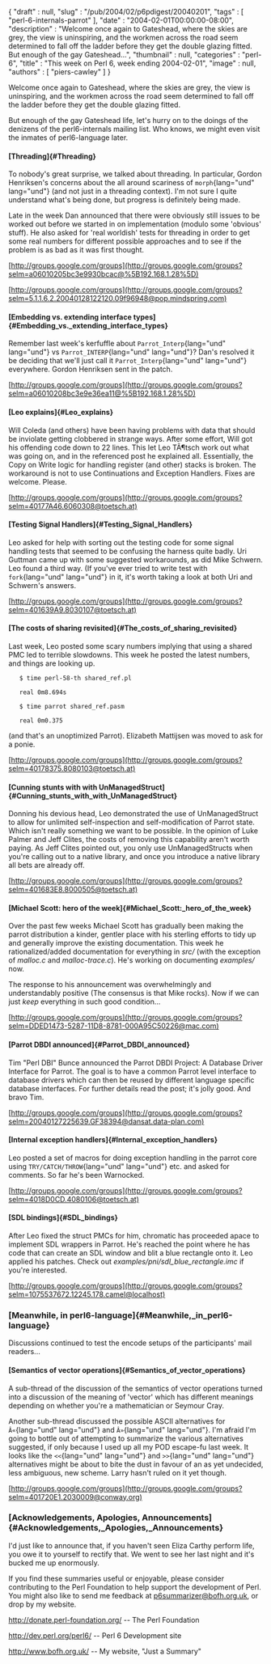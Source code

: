{
   "draft" : null,
   "slug" : "/pub/2004/02/p6pdigest/20040201",
   "tags" : [
      "perl-6-internals-parrot"
   ],
   "date" : "2004-02-01T00:00:00-08:00",
   "description" : "Welcome once again to Gateshead, where the skies are grey, the view is uninspiring, and the workmen across the road seem determined to fall off the ladder before they get the double glazing fitted. But enough of the gay Gateshead...",
   "thumbnail" : null,
   "categories" : "perl-6",
   "title" : "This week on Perl 6, week ending 2004-02-01",
   "image" : null,
   "authors" : [
      "piers-cawley"
   ]
}





Welcome once again to Gateshead, where the skies are grey, the view is
uninspiring, and the workmen across the road seem determined to fall off
the ladder before they get the double glazing fitted.

But enough of the gay Gateshead life, let's hurry on to the doings of
the denizens of the perl6-internals mailing list. Who knows, we might
even visit the inmates of perl6-language later.

#### [Threading]{#Threading}

To nobody's great surprise, we talked about threading. In particular,
Gordon Henriksen's concerns about the all around scariness of
`morph`{lang="und" lang="und"} (and not just in a threading context).
I'm not sure I quite understand what's being done, but progress is
definitely being made.

Late in the week Dan announced that there were obviously still issues to
be worked out before we started in on implementation (modulo some
'obvious' stuff). He also asked for 'real worldish' tests for threading
in order to get some real numbers for different possible approaches and
to see if the problem is as bad as it was first thought.

[http://groups.google.com/groups](http://groups.google.com/groups?selm=a06010205bc3e9930bcac@%5B192.168.1.28%5D)

[http://groups.google.com/groups](http://groups.google.com/groups?selm=5.1.1.6.2.20040128122120.09f96948@pop.mindspring.com)

#### [Embedding vs. extending interface types]{#Embedding_vs._extending_interface_types}

Remember last week's kerfuffle about `Parrot_Interp`{lang="und"
lang="und"} vs `Parrot_INTERP`{lang="und" lang="und"}? Dan's resolved it
be deciding that we'll just call it `Parrot_Interp`{lang="und"
lang="und"} everywhere. Gordon Henriksen sent in the patch.

[http://groups.google.com/groups](http://groups.google.com/groups?selm=a06010208bc3e9e36ea11@%5B192.168.1.28%5D)

#### [Leo explains]{#Leo_explains}

Will Coleda (and others) have been having problems with data that should
be inviolate getting clobbered in strange ways. After some effort, Will
got his offending code down to 22 lines. This let Leo TÃ¶tsch work out
what was going on, and in the referenced post he explained all.
Essentially, the Copy on Write logic for handling register (and other)
stacks is broken. The workaround is not to use Continuations and
Exception Handlers. Fixes are welcome. Please.

[http://groups.google.com/groups](http://groups.google.com/groups?selm=40177A46.6060308@toetsch.at)

#### [Testing Signal Handlers]{#Testing_Signal_Handlers}

Leo asked for help with sorting out the testing code for some signal
handling tests that seemed to be confusing the harness quite badly. Uri
Guttman came up with some suggested workarounds, as did Mike Schwern.
Leo found a third way. (If you've ever tried to write test with
`fork`{lang="und" lang="und"} in it, it's worth taking a look at both
Uri and Schwern's answers.

[http://groups.google.com/groups](http://groups.google.com/groups?selm=401639A9.8030107@toetsch.at)

#### [The costs of sharing revisited]{#The_costs_of_sharing_revisited}

Last week, Leo posted some scary numbers implying that using a shared
PMC led to terrible slowdowns. This week he posted the latest numbers,
and things are looking up.

``` {lang="und" lang="und"}
   $ time perl-58-th shared_ref.pl

   real 0m8.694s

   $ time parrot shared_ref.pasm

   real 0m0.375
```

(and that's an unoptimized Parrot). Elizabeth Mattijsen was moved to ask
for a ponie.

[http://groups.google.com/groups](http://groups.google.com/groups?selm=40178375.8080103@toetsch.at)

#### [Cunning stunts with with UnManagedStruct]{#Cunning_stunts_with_with_UnManagedStruct}

Donning his devious head, Leo demonstrated the use of UnManagedStruct to
allow for unlimited self-inspection and self-modification of Parrot
state. Which isn't really something we want to be possible. In the
opinion of Luke Palmer and Jeff Clites, the costs of removing this
capability aren't worth paying. As Jeff Clites pointed out, you only use
UnManagedStructs when you're calling out to a native library, and once
you introduce a native library all bets are already off.

[http://groups.google.com/groups](http://groups.google.com/groups?selm=401683E8.8000505@toetsch.at)

#### [Michael Scott: hero of the week]{#Michael_Scott:_hero_of_the_week}

Over the past few weeks Michael Scott has gradually been making the
parrot distribution a kinder, gentler place with his sterling efforts to
tidy up and generally improve the existing documentation. This week he
rationalized/added documentation for everything in *src/* (with the
exception of *malloc.c* and *malloc-trace.c*). He's working on
documenting *examples/* now.

The response to his announcement was overwhelmingly and understandably
positive (The consensus is that Mike rocks). Now if we can just *keep*
everything in such good condition...

[http://groups.google.com/groups](http://groups.google.com/groups?selm=DDED1473-5287-11D8-8781-000A95C50226@mac.com)

#### [Parrot DBDI announced]{#Parrot_DBDI_announced}

Tim "Perl DBI" Bunce announced the Parrot DBDI Project: A Database
Driver Interface for Parrot. The goal is to have a common Parrot level
interface to database drivers which can then be reused by different
language specific database interfaces. For further details read the
post; it's jolly good. And bravo Tim.

[http://groups.google.com/groups](http://groups.google.com/groups?selm=20040127225639.GF38394@dansat.data-plan.com)

#### [Internal exception handlers]{#Internal_exception_handlers}

Leo posted a set of macros for doing exception handling in the parrot
core using `TRY/CATCH/THROW`{lang="und" lang="und"} etc. and asked for
comments. So far he's been Warnocked.

[http://groups.google.com/groups](http://groups.google.com/groups?selm=4018D0CD.4080106@toetsch.at)

#### [SDL bindings]{#SDL_bindings}

After Leo fixed the struct PMCs for him, chromatic has proceeded apace
to implement SDL wrappers in Parrot. He's reached the point where he has
code that can create an SDL window and blit a blue rectangle onto it.
Leo applied his patches. Check out
*examples/pni/sdl\_blue\_rectangle.imc* if you're interested.

[http://groups.google.com/groups](http://groups.google.com/groups?selm=1075537672.12245.178.camel@localhost)

### [Meanwhile, in perl6-language]{#Meanwhile,_in_perl6-language}

Discussions continued to test the encode setups of the participants'
mail readers...

#### [Semantics of vector operations]{#Semantics_of_vector_operations}

A sub-thread of the discussion of the semantics of vector operations
turned into a discussion of the meaning of 'vector' which has different
meanings depending on whether you're a mathematician or Seymour Cray.

Another sub-thread discussed the possible ASCII alternatives for
`Â«`{lang="und" lang="und"} and `Â»`{lang="und" lang="und"}. I'm afraid
I'm going to bottle out of attempting to summarize the various
alternatives suggested, if only because I used up all my POD escape-fu
last week. It looks like the `<<`{lang="und" lang="und"} and
`>>`{lang="und" lang="und"} alternatives might be about to bite the dust
in favour of an as yet undecided, less ambiguous, new scheme. Larry
hasn't ruled on it yet though.

[http://groups.google.com/groups](http://groups.google.com/groups?selm=401720E1.2030009@conway.org)

### [Acknowledgements, Apologies, Announcements]{#Acknowledgements,_Apologies,_Announcements}

I'd just like to announce that, if you haven't seen Eliza Carthy perform
life, you owe it to yourself to rectify that. We went to see her last
night and it's bucked me up enormously.

If you find these summaries useful or enjoyable, please consider
contributing to the Perl Foundation to help support the development of
Perl. You might also like to send me feedback at
[p6summarizer@bofh.org.uk](TODO), or drop by my website.

<http://donate.perl-foundation.org/> -- The Perl Foundation

<http://dev.perl.org/perl6/> -- Perl 6 Development site

<http://www.bofh.org.uk/> -- My website, "Just a Summary"



